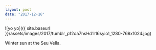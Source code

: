 ```yaml
---
layout: post
date: "2017-12-16"
---
```


![yo yo]({{ site.baseurl }}/assets/images/2017/tumblr_p12oa7hsHd1r16syio1_1280-768x1024.jpg)

Winter sun at the Seu Vella.
